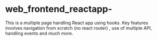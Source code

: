 # web_frontend_reactapp-
This is a multiple page handling  React app using hooks. Key features involves navigation from scratch (no react router) , use of multiple API, handling events and much more.
